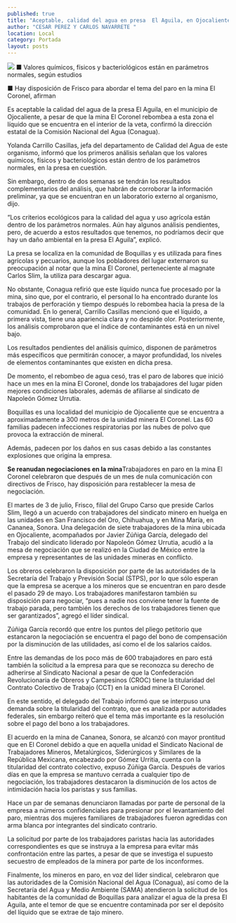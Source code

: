 ```yaml
---
published: true
title: "Aceptable, calidad del agua en presa  El Aguila, en Ojocaliente: Conagua"
author: "CESAR PEREZ Y CARLOS NAVARRETE "
location: Local
category: Portada
layout: posts
---
```


![](http://i.imgur.com/rkhavJIm.jpg)
■ Valores químicos, físicos y bacteriológicos están en parámetros normales, según estudios

■ Hay disposición de Frisco para abordar el tema del paro en la mina El Coronel, afirman

Es aceptable la calidad del agua de la presa El Aguila, en el municipio de Ojocaliente, a pesar de que la mina El Coronel rebombea a esta zona el líquido que se encuentra en el interior de la veta, confirmó la dirección estatal de la Comisión Nacional del Agua (Conagua).

Yolanda Carrillo Casillas, jefa del departamento de Calidad del Agua de este organismo, informó que los primeros análisis señalan que los valores químicos, físicos y bacteriológicos están dentro de los parámetros normales, en la presa en cuestión.

Sin embargo, dentro de dos semanas se tendrán los resultados complementarios del análisis, que habrán de corroborar la información preliminar, ya que se encuentran en un laboratorio externo al organismo, dijo.

“Los criterios ecológicos para la calidad del agua y uso agrícola están dentro de los parámetros normales. Aún hay algunos análisis pendientes, pero, de acuerdo a estos resultados que tenemos, no podríamos decir que hay un daño ambiental en la presa El Aguila”, explicó.

La presa se localiza en la comunidad de Boquillas y es utilizada para fines agrícolas y pecuarios, aunque los pobladores del lugar externaron su preocupación al notar que la mina El Coronel, perteneciente al magnate Carlos Slim, la utiliza para descargar agua.

No obstante, Conagua refirió que este líquido nunca fue procesado por la mina, sino que, por el contrario, el personal lo ha encontrado durante los trabajos de perforación y tiempo después lo rebombea hacia la presa de la comunidad. 
En lo general, Carrillo Casillas mencionó que el líquido, a primera vista, tiene una apariencia clara y no despide olor. Posteriormente, los análisis comprobaron que el índice de contaminantes está en un nivel bajo.

Los resultados pendientes del análisis químico, disponen de parámetros más específicos que permitirán conocer, a mayor profundidad, los niveles de elementos contaminantes que existen en dicha presa.

De momento, el rebombeo de agua cesó, tras el paro de labores que inició hace un mes en la mina  El Coronel, donde los trabajadores del lugar piden mejores condiciones laborales, además de afiliarse al sindicato de Napoleón Gómez Urrutia. 

Boquillas es una localidad del municipio de Ojocaliente que se encuentra a aproximadamente a 300 metros de la unidad minera El Coronel. Las 60 familias padecen infecciones respiratorias por las nubes de polvo que provoca la extracción de mineral. 

Además, padecen por los daños en sus casas debido a las constantes explosiones que origina la empresa.

**Se reanudan negociaciones en la mina**Trabajadores en paro en la mina El Coronel celebraron que después de un mes de nula comunicación con directivos de Frisco, hay disposición para restablecer la mesa de negociación.

El martes de 3 de julio, Frisco, filial del Grupo Carso que preside Carlos Slim, llegó a un acuerdo con trabajadores del sindicato minero en huelga en las unidades en San Francisco del Oro, Chihuahua, y en Mina María, en Cananea, Sonora.
Una delegación de siete trabajadores de la mina ubicada en Ojocaliente, acompañados por Javier Zúñiga García, delegado del Trabajo del sindicato liderado por Napoleón Gómez Urrutia, acudió a la mesa de negociación que se realizó en la Ciudad de México entre la empresa y representantes de las unidades mineras en conflicto.

Los obreros celebraron la disposición por parte de las autoridades de la Secretaría del Trabajo y Previsión Social (STPS), por lo que sólo esperan que la empresa se acerque a los mineros que se encuentran en paro desde el pasado 29 de mayo.
Los trabajadores manifestaron también su disposición para negociar, “pues a nadie nos conviene tener la fuente de trabajo parada, pero también los derechos de los trabajadores tienen que ser garantizados”, agregó el líder sindical.

Zúñiga García recordó que entre los puntos del pliego petitorio que estancaron la negociación se encuentra el pago del bono de compensación por la disminución de las utilidades, así como el de los salarios caídos.

Entre las demandas de los poco más de 600 trabajadores en paro está también la solicitud a la empresa para que se reconozca su derecho de adherirse al Sindicato Nacional a pesar de que la Confederación Revolucionaria de Obreros y Campesinos (CROC) tiene la titularidad del Contrato Colectivo de Trabajo (CCT) en la unidad minera El Coronel.

En este sentido, el delegado del Trabajo informó que se interpuso una demanda sobre la titularidad del contrato, que es analizada por autoridades federales, sin embargo reiteró que el tema más importante es la resolución sobre el pago del bono a los trabajadores.

El acuerdo en la mina de Cananea, Sonora, se alcanzó con mayor prontitud que en El Coronel debido a que en aquella unidad el Sindicato Nacional de Trabajadores Mineros, Metalúrgicos, Siderúrgicos y Similares de la República Mexicana, encabezado por Gómez Urritia, cuenta con la titularidad del contrato colectivo, expuso Zúñiga García.
Después de varios días en que la empresa se mantuvo cerrada a cualquier tipo de negociación, los trabajadores destacaron la disminución de los actos de intimidación hacia los paristas y sus familias.

Hace un par de semanas denunciaron llamadas por parte de personal de la empresa a números confidenciales para presionar por el levantamiento del paro, mientras dos mujeres familiares de trabajadores fueron agredidas con arma blanca por integrantes del sindicato contrario.

La solicitud por parte de los trabajadores paristas hacia las autoridades correspondientes es que se instruya a la empresa para evitar más confrontación entre las partes, a pesar de que se investiga el supuesto secuestro de empleados de la minera por parte de los inconformes.

Finalmente, los mineros en paro, en voz del líder sindical, celebraron que las autoridades de la Comisión Nacional del Agua (Conagua), así como de la Secretaría del Agua y Medio Ambiente (SAMA) atendieron la solicitud de los habitantes de la comunidad de Boquillas para analizar el agua de la presa El Aguila, ante el temor de que se encuentre contaminada por ser el depósito del líquido que se extrae de tajo minero.
